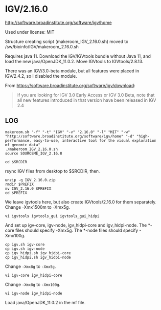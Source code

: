 IGV/2.16.0
==========

<http://software.broadinstitute.org/software/igv/home>

Used under license:
MIT


Structure creating script (makeroom_IGV_2.16.0.sh) moved to /sw/bioinfo/IGV/makeroom_2.16.0.sh


Requires java 11.  Download the IGV/IGVtools bundle without Java 11, and load
the new java/OpenJDK_11.0.2.  Move IGVtools to IGVtools/2.8.13.

There was an IGV/3.0-beta module, but all features were placed in IGV/2.4.2, so I disabled the module.

From <https://software.broadinstitute.org/software/igv/download>:
<blockquote>
If you are looking for IGV 3.0 Early Access or IGV 3.0 Beta, note that all new features introduced in that version have been released in IGV 2.4
</blockquote>



LOG
---

    makeroom.sh "-f" "-t" "IGV" "-v" "2.16.0" "-l" "MIT" "-w" "http://software.broadinstitute.org/software/igv/home" "-d" "high-performance, easy-to-use, interactive tool for the visual exploration of genomic data"
    ./makeroom_IGV_2.16.0.sh
    source SOURCEME_IGV_2.16.0

    cd $SRCDIR

rsync IGV files from desktop to $SRCDIR, then.

    unzip -q IGV_2.16.0.zip 
    rmdir $PREFIX
    mv IGV_2.16.0 $PREFIX
    cd $PREFIX

We leave igvtools here, but also create IGVtools/2.16.0 for them separately.  Change -Xmx1500m to -Xmx5g.

    vi igvtools igvtools_gui igvtools_gui_hidpi

And set up igv-core, igv-node, igv_hidpi-core and igv_hidpi-node.
The *-core files should specify -Xmx5g. The *-node files should specify -Xmx100g.

    cp igv.sh igv-core
    cp igv.sh igv-node 
    cp igv_hidpi.sh igv_hidpi-core
    cp igv_hidpi.sh igv_hidpi-node

Change `-Xmx8g` to `-Xmx5g`.

    vi igv-core igv_hidpi-core

Change `-Xmx8g` to `-Xmx100g`.

    vi igv-node igv_hidpi-node

Load java/OpenJDK_11.0.2 in the mf file.

